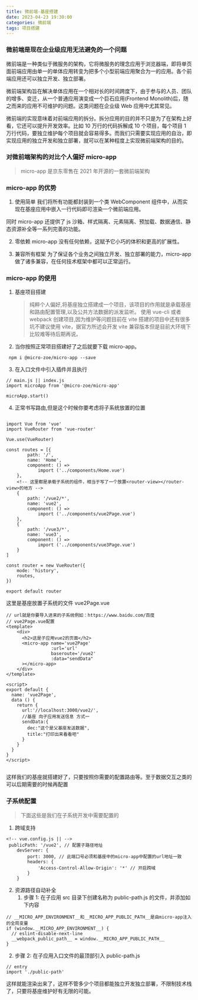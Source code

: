 ```yaml
---
title: 微前端-基座搭建
date: 2023-04-23 19:30:00
categories: 微前端
tags: 项目搭建
---
```


### 微前端是现在企业级应用无法避免的一个问题

微前端是一种类似于微服务的架构，它将微服务的理念应用于浏览器端，即将单页面前端应用由单一的单体应用转变为把多个小型前端应用聚合为一的应用。各个前端应用还可以独立开发、独立部署。

微前端架构旨在解决单体应用在一个相对长的时间跨度下，由于参与的人员、团队的增多、变迁，从一个普通应用演变成一个巨石应用(Frontend Monolith)后，随之而来的应用不可维护的问题。这类问题在企业级 Web 应用中尤其常见。

微前端的实现意味着对前端应用的拆分。拆分应用的目的并不只是为了在架构上好看，它还可以提升开发效率。比如 10 万行的代码拆解成 10 个项目，每个项目 1 万行代码，要独立维护每个项目就会容易得多。而我们只需要实现应用的自治，即实现应用的独立开发和独立部署，就可以在某种程度上实现微前端架构的目的。

### 对微前端架构的对比个人偏好 micro-app

> micro-app 是京东零售在 2021 年开源的一套微前端架构

### micro-app 的优势

1. 使用简单
   我们将所有功能都封装到一个类 WebComponent 组件中，从而实现在基座应用中嵌入一行代码即可渲染一个微前端应用。

同时 micro-app 还提供了 js 沙箱、样式隔离、元素隔离、预加载、数据通信、静态资源补全等一系列完善的功能。

2. 零依赖
   micro-app 没有任何依赖，这赋予它小巧的体积和更高的扩展性。

3. 兼容所有框架
   为了保证各个业务之间独立开发、独立部署的能力，micro-app 做了诸多兼容，在任何技术框架中都可以正常运行。

### micro-app 的使用

1. 基座项目搭建
   > 纯粹个人偏好,将基座独立搭建成一个项目，该项目的作用就是承载基座和路由配置管理,以及公共方法数据的派发监听。
   > 使用 vue-cli 或者 webpack 创建项目,因为维护等问题目前在 vite 搭建的项目中还有很多坑不建议使用 vite，据官方所述会开发 vite 兼容版本但是目前大环境下比较难等待后期再说。
2. 当你按照正常项目搭建好了之后就要下载 micro-app。

```
 npm i @micro-zoe/micro-app --save
```

3. 在入口文件中引入插件并且执行

```
// main.js || index.js
import microApp from '@micro-zoe/micro-app'

microApp.start()

```

4. 正常书写路由,但是这个时候你要考虑将子系统放置的位置

```

import Vue from 'vue'
import VueRouter from 'vue-router'

Vue.use(VueRouter)

const routes = [{
        path: '/',
        name: 'Home',
        component: () =>
            import ('../components/Home.vue')
    },
    <!-- 这里都是承载子系统的组件，相当于写了一个放置<router-view></router-view>的地方 -->
    {
        path: '/vue2/*',
        name: 'vue2',
        component: () =>
            import ('../components/vue2Page.vue')
    },
    {
        path: '/vue3/*',
        name: 'vue3',
        component: () =>
            import ('../components/vue3Page.vue')
    }
]

const router = new VueRouter({
    mode: 'history',
    routes,
})

export default router
```

这里是基座放置子系统的文件 vue2Page.vue

```
// url就是你要导入进来的子系统例如：https://www.baidu.com/百度
// vue2Page.vue配置
<template>
    <div>
      <h2>这是子应用vue2的页面</h2>
      <micro-app name='vue2Page'
                 :url='url'
                 baseroute='/vue2'
                 :data="sendData"
      ></micro-app>
    </div>
</template>

<script>
export default {
  name: 'vue2Page',
  data () {
    return {
      url:'//localhost:3000/vue2/',
      //基座 向子应用发送信息 方式一
      sendData:{
        dec:"这个是父基座发送数据",
        title:"打印出来看看吧"
      }
    }
  }
}
</script>


```

这样我们的基座就搭建好了，只要按照你需要的配置路由等。至于数据交互之类的可以后期需要的时候再配置

### 子系统配置

> 下面这些是我们在子系统开发中需要配置的

1. 跨域支持

```
<!-- vue.config.js || -->
 publicPath: '/vue2', // 配置子路径地址
    devServer: {
        port: 3000, // 此端口号必须和基座中的micro-app中配置的url地址一致
        headers: {
            'Access-Control-Allow-Origin': '*' // 开启跨域
        }
    }

```

2. 资源路径自动补全
   1. 步骤 1: 在子应用 src 目录下创建名称为 public-path.js 的文件，并添加如下内容

```
// __MICRO_APP_ENVIRONMENT__和__MICRO_APP_PUBLIC_PATH__是由micro-app注入的全局变量
if (window.__MICRO_APP_ENVIRONMENT__) {
  // eslint-disable-next-line
  __webpack_public_path__ = window.__MICRO_APP_PUBLIC_PATH__
}

```

2.  步骤 2: 在子应用入口文件的最顶部引入 public-path.js

```
// entry
import './public-path'

```

这样就能渲染出来了，这样不管多少个项目都能独立开发独立部署，不限制技术栈了，只要将基座维护好有无限的可能。
